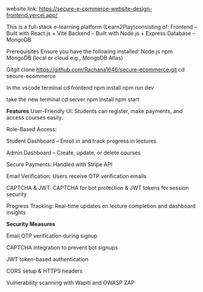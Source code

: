 website link: https://secure-e-commerce-website-design-frontend.vercel.app/

This is a full-stack e-learning platform (Learn2Play)consisting of:
Frontend – Built with React.js + Vite
Backend – Built with Node.js + Express
Database – MongoDB

Prerequisites
Ensure you have the following installed:
Node.js
npm
MongoDB (local or cloud e.g., MongoDB Atlas)

Gitgit clone https://github.com/Rachana1646/secure-ecommerce.git
cd secure-ecommerce

In the vscode terminal
cd frontend
npm install
npm run dev

take the new terminal
cd server
npm install
npm start

**Features**
User-Friendly UI: Students can register, make payments, and access courses easily.

 Role-Based Access:

Student Dashboard – Enroll in and track progress in lectures

Admin Dashboard – Create, update, or delete courses

 Secure Payments: Handled with Stripe API

 Email Verification: Users receive OTP verification emails

 CAPTCHA & JWT: CAPTCHA for bot protection & JWT tokens for session security

 Progress Tracking: Real-time updates on lecture completion and dashboard insights


 **Security Measures**

 Email OTP verification during signup

 CAPTCHA integration to prevent bot signups

 JWT token-based authentication

 CORS setup & HTTPS headers

 Vulnerability scanning with Wapiti and OWASP ZAP


 







